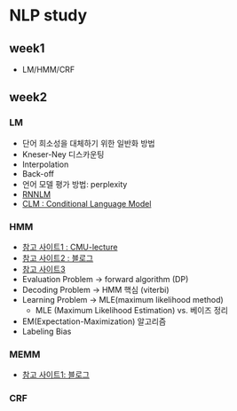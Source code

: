 # NLP study

## week1
- LM/HMM/CRF

## week2

### LM
- 단어 희소성을 대체하기 위한 일반화 방법
- Kneser-Ney  디스카운팅
- Interpolation
- Back-off
- 언어 모델 평가 방법: perplexity
- [RNNLM](https://wikidocs.net/46496)
- [CLM : Conditional Language Model](https://www.cl.cam.ac.uk/teaching/1718/R228/lectures/lec9.pdf)


### HMM
- [참고 사이트1 : CMU-lecture](http://www.cs.cmu.edu/~10715-f18/lectures/lecture2-crf.pdf)
- [참고 사이트2 : 블로그](https://www.quantumdl.com/entry/Endtoend-Sequence-Labeling-via-Bidirectional-LSTMCNNsCRF)
- [참고 사이트3](https://towardsdatascience.com/implementing-a-linear-chain-conditional-random-field-crf-in-pytorch-16b0b9c4b4ea)
- Evaluation Problem → forward algorithm (DP)
- Decoding Problem → HMM 핵심 (viterbi)
- Learning Problem → MLE(maximum likelihood method)
  - MLE (Maximum Likelihood Estimation) vs. 베이즈 정리
- EM(Expectation-Maximization) 알고리즘
- Labeling Bias


### MEMM
- [참고 사이트1: 블로그](https://ratsgo.github.io/machine%20learning/2017/11/04/MEMMs/)

### CRF

